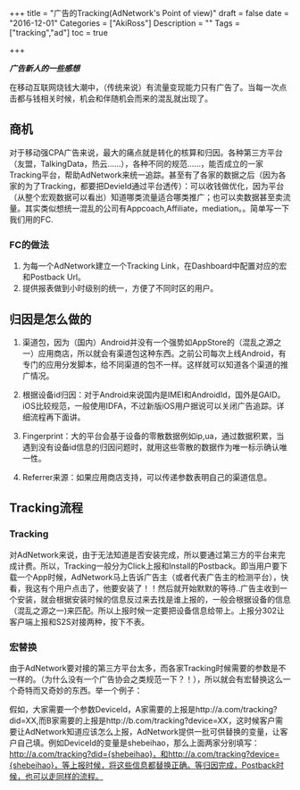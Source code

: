 +++
title = "广告的Tracking(AdNetwork's Point of view)"
draft = false
date = "2016-12-01"
Categories = ["AkiRoss"] 
Description = "" 
Tags = ["tracking","ad"] 
toc = true

+++

_**广告新人的一些感想**_

在移动互联网烧钱大潮中，（传统来说）有流量变现能力只有广告了。当每一次点击都与钱相关时候，机会和伴随机会而来的混乱就出现了。

## 商机
对于移动强CPA广告来说，最大的痛点就是转化的核算和归因。各种第三方平台（友盟，TalkingData，热云……），各种不同的规范……，能否成立的一家Tracking平台，帮助AdNetwork来统一追踪。甚至有了各家的数据之后（因为各家的为了Tracking，都要把DevieId通过平台透传）：可以收钱做优化，因为平台（从整个宏观数据可以看出）知道哪类流量适合哪类推广；也可以卖数据甚至卖流量。其实类似想统一混乱的公司有Appcoach,Affiliate，mediation。。简单写一下我们用的FC.
### FC的做法
1. 为每一个AdNetwork建立一个Tracking Link，在Dashboard中配置对应的宏和Postback Url。
2. 提供报表做到小时级别的统一，方便了不同时区的用户。

## 归因是怎么做的

1. 渠道包，因为（国内）Android并没有一个强势如AppStore的（混乱之源之一）应用商店，所以就会有渠道包这种东西。之前公司每次上线Android，有专门的应用分发脚本，给不同渠道的包不一样。这样就可以知道各个渠道的推广情况。

2. 根据设备id归因：对于Android来说国内是IMEI和AndroidId，国外是GAID。iOS比较规范，一般使用IDFA，不过新版iOS用户据说可以关闭广告追踪。详细流程再下面讲。

3. Fingerprint：大的平台会基于设备的零散数据例如ip,ua，通过数据积累，当遇到没有设备id信息的归因问题时，就用这些零散的数据作为唯一标示确认唯一性。

4. Referrer来源：如果应用商店支持，可以传递参数表明自己的渠道信息。

## Tracking流程

### Tracking
对AdNetwork来说，由于无法知道是否安装完成，所以要通过第三方的平台来完成计费。所以，Tracking一般分为Click上报和Install的Postback。即当用户要下载一个App时候，AdNetwork马上告诉广告主（或者代表广告主的检测平台），快看，我这有个用户点击了，他要安装了！！然后就开始默默的等待..广告主收到一个安装，就会根据安装时候的信息反过来去找是谁上报的，一般会根据设备的信息（混乱之源之一)来匹配。所以上报时候一定要把设备信息给带上。上报分302让客户端上报和S2S对接两种，按下不表。

### 宏替换
由于AdNetwork要对接的第三方平台太多，而各家Tracking时候需要的参数是不一样的。（为什么没有一个广告协会之类规范一下？！），所以就会有宏替换这么一个奇特而又奇妙的东西。举一个例子：

假如，大家需要一个参数DeviceId，A家需要的上报是http://a.com/tracking?did=XX,而B家需要的上报是http://b.com/tracking?device=XX，这时候客户需要让AdNetwork知道应该怎么上报，AdNetwork提供一批可供替换的变量，让客户自己填。例如DeviceId的变量是shebeihao，那么上面两家分别填写：http://a.com/tracking?did={shebeihao}，和http://a.com/tracking?device={shebeihao}，等上报时候，将这些信息都替换正确。等归因完成，Postback时候，也可以走同样的流程。

